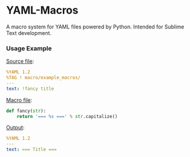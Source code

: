 # YAML-Macros

A macro system for YAML files powered by Python. Intended for Sublime Text development.

### Usage Example

[Source file](examples/example.yaml.yaml-macros):

```yaml
%YAML 1.2
%TAG ! macro/example_macros/
---
text: !fancy title
```

[Macro file](examples/example_macros.py):

```python
def fancy(str):
    return '=== %s ===' % str.capitalize()
```

[Output](examples/example.yaml):

```yaml
%YAML 1.2
---
text: === Title ===
```
